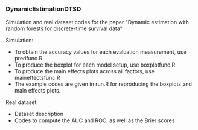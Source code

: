 ### DynamicEstimationDTSD

Simulation and real dataset codes for the paper "Dynamic estimation with random forests for discrete-time survival data"

Simulation:
- To obtain the accuracy values for each evaluation measurement, use predfunc.R
- To produce the boxplot for each model setup, use boxplotfunc.R
- To produce the main effects plots across all factors, use maineffectsfunc.R
- The example codes are given in run.R for reproducing the boxplots and main effects plots.

Real dataset:
- Dataset description 
- Codes to compute the AUC and ROC, as well as the Brier scores
